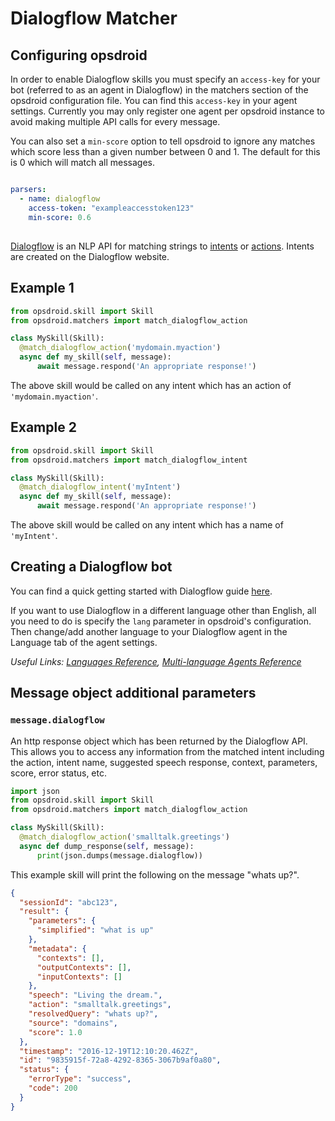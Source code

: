 # Dialogflow Matcher

## Configuring opsdroid

In order to enable Dialogflow skills you must specify an `access-key` for your bot (referred to as an agent in Dialogflow) in the matchers section of the opsdroid configuration file. You can find this `access-key` in your agent settings. Currently you may only register one agent per opsdroid instance to avoid making multiple API calls for every message.

You can also set a `min-score` option to tell opsdroid to ignore any matches which score less than a given number between 0 and 1. The default for this is 0 which will match all messages.

```yaml

parsers:
  - name: dialogflow
    access-token: "exampleaccesstoken123"
    min-score: 0.6
```

##

[Dialogflow](https://dialogflow.com/) is an NLP API for matching strings to [intents](https://dialogflow.com/docs/intents) or [actions](https://dialogflow.com/docs/concept-actions). Intents are created on the Dialogflow website.

## Example 1

```python
from opsdroid.skill import Skill
from opsdroid.matchers import match_dialogflow_action

class MySkill(Skill):
  @match_dialogflow_action('mydomain.myaction')
  async def my_skill(self, message):
      await message.respond('An appropriate response!')
```

The above skill would be called on any intent which has an action of `'mydomain.myaction'`.

## Example 2

```python
from opsdroid.skill import Skill
from opsdroid.matchers import match_dialogflow_intent

class MySkill(Skill):
  @match_dialogflow_intent('myIntent')
  async def my_skill(self, message):
      await message.respond('An appropriate response!')
```

The above skill would be called on any intent which has a name of `'myIntent'`.

## Creating a Dialogflow bot

You can find a quick getting started with Dialogflow guide [here](https://dialogflow.com/docs/getting-started/basics).

If you want to use Dialogflow in a different language other than English, all you need to do is specify the `lang` parameter in opsdroid's configuration. Then change/add another language to your Dialogflow agent in the Language tab of the agent settings.

_Useful Links: [Languages Reference](https://dialogflow.com/docs/reference/language), [Multi-language Agents Reference](https://dialogflow.com/docs/multi-language)_

## Message object additional parameters

### `message.dialogflow`

An http response object which has been returned by the Dialogflow API. This allows you to access any information from the matched intent including the action, intent name, suggested speech response, context, parameters, score, error status, etc.

```python
import json
from opsdroid.skill import Skill
from opsdroid.matchers import match_dialogflow_action

class MySkill(Skill):
  @match_dialogflow_action('smalltalk.greetings')
  async def dump_response(self, message):
      print(json.dumps(message.dialogflow))
```

This example skill will print the following on the message "whats up?".

```json
{
  "sessionId": "abc123",
  "result": {
    "parameters": {
      "simplified": "what is up"
    },
    "metadata": {
      "contexts": [],
      "outputContexts": [],
      "inputContexts": []
    },
    "speech": "Living the dream.",
    "action": "smalltalk.greetings",
    "resolvedQuery": "whats up?",
    "source": "domains",
    "score": 1.0
  },
  "timestamp": "2016-12-19T12:10:20.462Z",
  "id": "9835915f-72a8-4292-8365-3067b9af0a80",
  "status": {
    "errorType": "success",
    "code": 200
  }
}
```
